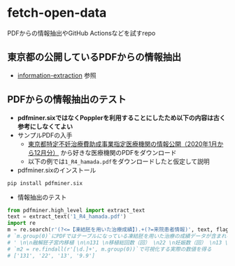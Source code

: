 # fetch-open-data
PDFからの情報抽出やGitHub Actionsなどを試すrepo

## 東京都の公開しているPDFからの情報抽出
- [information-extraction](https://github.com/code-for-future-moms/fetch-open-data/tree/main/information-extraction) 参照

## PDFからの情報抽出のテスト
- __pdfminer.sixではなくPopplerを利用することにしたため以下の内容は古く参考にしなくてよい__
- サンプルPDFの入手
  - [東京都特定不妊治療費助成事業指定医療機関の情報公開（2020年1月から12月分）](https://www.fukushi.metro.tokyo.lg.jp/kodomo//kosodate/josei/funin/shiteiiryou-jouhoukoukai.html) から好きな医療機関のPDFをダウンロード
  - 以下の例では`1_R4_hamada.pdf`をダウンロードしたと仮定して説明
- pdfminer.sixのインストール
```
pip install pdfminer.six
```
- 情報抽出のテスト
```python
from pdfminer.high_level import extract_text
text = extract_text('1_R4_hamada.pdf')
import re
m = re.search(r'(?<=【凍結胚を用いた治療成績】).+(?=来院患者情報)', text, flags=re.DOTALL)
# `m.group(0)`にPDFではテーブルになっている凍結胚を用いた治療の成績データが含まれる
# ' \n\n融解胚子宮内移植 \n\n131 \n移植総回数（回） \n22 \n妊娠数（回） \n13 \n生産分娩数（回） \n移植あたり生産率（%）  9.9 \n\n'
# `m2 = re.findall(r'[\d.]+', m.group(0))`で可視化する実際の数値を得る
# ['131', '22', '13', '9.9']
```